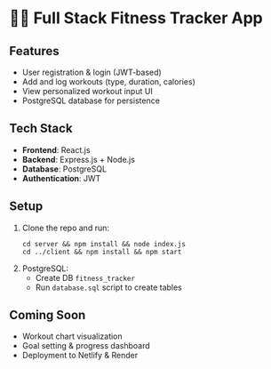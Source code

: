 
# 🏋️‍♂️ Full Stack Fitness Tracker App

## Features
- User registration & login (JWT-based)
- Add and log workouts (type, duration, calories)
- View personalized workout input UI
- PostgreSQL database for persistence

## Tech Stack
- **Frontend**: React.js
- **Backend**: Express.js + Node.js
- **Database**: PostgreSQL
- **Authentication**: JWT

## Setup
1. Clone the repo and run:
   ```
   cd server && npm install && node index.js
   cd ../client && npm install && npm start
   ```
2. PostgreSQL:
   - Create DB `fitness_tracker`
   - Run `database.sql` script to create tables

## Coming Soon
- Workout chart visualization
- Goal setting & progress dashboard
- Deployment to Netlify & Render
